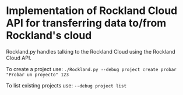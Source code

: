# Implementation of Rockland Cloud API for transferring data to/from Rockland's cloud

Rockland.py handles talking to the Rockland Cloud using the Rockland Cloud API.

To create a project use:
`./Rockland.py --debug project create probar "Probar un proyecto" 123`

To list existing projects use:
`--debug project list`

